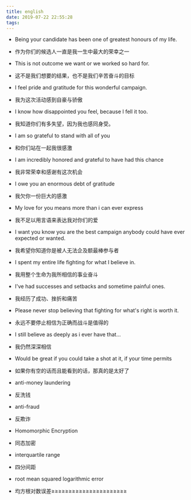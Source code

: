 ```yaml
---
title: english
date: 2019-07-22 22:55:28
tags:
---
```


* Being your candidate has been one of greatest honours of my life.
* 作为你们的候选人一直是我一生中最大的荣幸之一

* This is not outcome we want or we worked so hard for.
* 这不是我们想要的结果，也不是我们辛苦奋斗的目标

* I feel pride and gratitude for this wonderful campaign. 
* 我为这次活动感到自豪与骄傲

* I know how disappointed you feel, because I fell it too. 
* 我知道你们有多失望，因为我也感同身受。

* I am so grateful to stand with all of you
* 和你们站在一起我很感激

* I am incredibly honored and grateful to have had this chance
* 我非常荣幸和感谢有这次机会

* I owe you an enormous debt of gratitude
* 我欠你一份巨大的感激

* My love for you means more than i can ever express
* 我不足以用言语来表达我对你们的爱

* I want you know you are the best campaign anybody could have ever expected or wanted.
* 我希望你知道你是被人无法企及额最棒参与者

* I spent my entire life fighting for what I believe in.
* 我用整个生命为我所相信的事业奋斗

* I've had successes and setbacks and sometime painful ones.
* 我经历了成功、挫折和痛苦

* Please never stop believing that fighting for what's right is worth it.
* 永远不要停止相信为正确而战斗是值得的

* I still believe as deeply as i ever have that...
* 我仍然深深相信

* Would be great if you could take a shot at it, if your time permits
* 如果你有空的话而且能看到的话，那真的是太好了


* anti-money laundering
* 反洗钱

* anti-fraud
* 反欺诈

* Homomorphic Encryption
* 同态加密

* interquartile range
* 四分间距

* root mean squared logarithmic error
* 均方根对数误差≥≥≥≥≥≥≥≥≥≥≥≥≥≥≥≥≥≥≥≥≥≥

